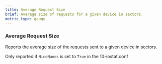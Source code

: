 ```yaml
---
title: Average Request Size
brief: Average size of requests for a given device in sectors.
metric_type: gauge
---
```

### Average Request Size

Reports the average size of the requests sent to a given device in sectors.

Only reported if `NiceNames` is set to `True` in the 10-iostat.conf